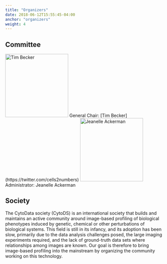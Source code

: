 ```yaml
---
title: "Organizers"
date: 2018-06-12T15:55:45-04:00
anchor: "organizers"
weight: 4
---
```


## Committee
<img src="/./organizers_files/tbecker.png" alt="Tim Becker" width="200px" height="200px"/>
General Chair: [Tim Becker](https://twitter.com/cells2numbers)

<img src="/./organizers_files/jeanelle.jpg" alt="Jeanelle Ackerman" width="200px" height="200px"/>
Administrator: Jeanelle Ackerman

##  Society

The CytoData society (CytoDS) is an international society that builds and maintains an active community around image-based profiling of biological phenotypes induced by genetic, chemical or other perturbations of biological systems. This field is still in its infancy, and its adoption has been slow, primarily due to the data analysis challenges posed, the large imaging experiments required, and the lack of ground-truth data sets where relationships among images are known. Our goal is therefore to bring image-based profiling into the mainstream by organizing the community working on this technology.
